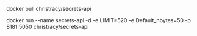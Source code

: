 docker pull christracy/secrets-api

docker run --name secrets-api -d -e LIMIT=520 -e Default_nbytes=50 -p 8181:5050 christracy/secrets-api
